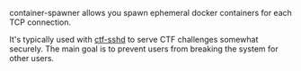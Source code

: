container-spawner allows you spawn ephemeral docker containers for each TCP connection.

It's typically used with [ctf-sshd](https://github.com/gartnera/ctf-sshd) to serve CTF challenges somewhat securely. The main goal is to prevent users from breaking the system for other users.
